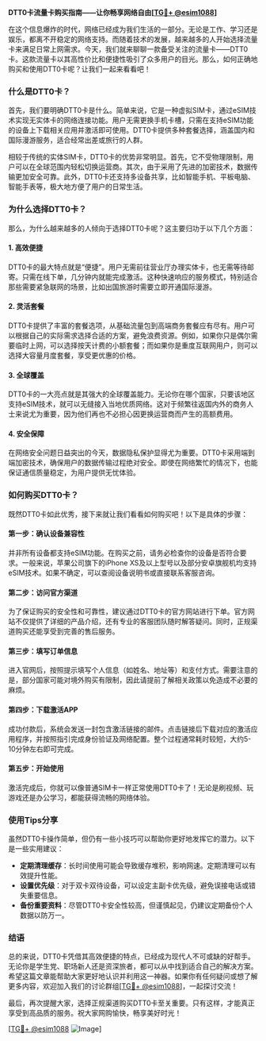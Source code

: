 **DTT0卡流量卡购买指南——让你畅享网络自由[[TG💪+ @esim1088](https://t.me/s/esim1088)]**

在这个信息爆炸的时代，网络已经成为我们生活的一部分。无论是工作、学习还是娱乐，都离不开稳定的网络支持。而随着技术的发展，越来越多的人开始选择流量卡来满足日常上网需求。今天，我们就来聊聊一款备受关注的流量卡——DTT0卡。这款流量卡以其高性价比和便捷性吸引了众多用户的目光。那么，如何正确地购买和使用DTT0卡呢？让我们一起来看看吧！

### **什么是DTT0卡？**

首先，我们要明确DTT0卡是什么。简单来说，它是一种虚拟SIM卡，通过eSIM技术实现无实体卡的网络连接功能。用户无需更换手机卡槽，只需在支持eSIM功能的设备上下载相关应用并激活即可使用。DTT0卡提供多种套餐选择，涵盖国内和国际漫游服务，适合经常出差或旅行的人群。

相较于传统的实体SIM卡，DTT0卡的优势非常明显。首先，它不受物理限制，用户可以在全球范围内轻松切换运营商。其次，由于采用了先进的加密技术，数据传输更加安全可靠。此外，DTT0卡还支持多设备共享，比如智能手机、平板电脑、智能手表等，极大地方便了用户的日常生活。

### **为什么选择DTT0卡？**

那么，为什么越来越多的人倾向于选择DTT0卡呢？这主要归功于以下几个方面：

#### **1. 高效便捷**
DTT0卡的最大特点就是“便捷”。用户无需前往营业厅办理实体卡，也无需等待邮寄。只需在线下单，几分钟内就能完成激活。这种快速响应的服务模式，特别适合那些需要紧急联网的场景，比如出国旅游时需要立即开通国际漫游。

#### **2. 灵活套餐**
DTT0卡提供了丰富的套餐选项，从基础流量包到高端商务套餐应有尽有。用户可以根据自己的实际需求选择合适的方案，避免浪费资源。例如，如果你只是偶尔需要临时上网，可以选择按天计费的小额套餐；而如果你是重度互联网用户，则可以选择大容量月度套餐，享受更优惠的价格。

#### **3. 全球覆盖**
DTT0卡的一大亮点就是其强大的全球覆盖能力。无论你在哪个国家，只要该地区支持eSIM技术，就可以无缝接入当地优质网络。这对于频繁往返国内外的商务人士来说尤为重要，因为他们再也不必担心因更换运营商而产生的高额费用。

#### **4. 安全保障**
在网络安全问题日益突出的今天，数据隐私保护显得尤为重要。DTT0卡采用端到端加密技术，确保用户的数据传输过程绝对安全。即使在网络繁忙的情况下，也能保证通信质量稳定，为用户提供无忧体验。

### **如何购买DTT0卡？**

既然DTT0卡如此优秀，接下来就让我们看看如何购买吧！以下是具体的步骤：

#### **第一步：确认设备兼容性**
并非所有设备都支持eSIM功能。在购买之前，请务必检查你的设备是否符合要求。一般来说，苹果公司旗下的iPhone XS及以上型号以及部分安卓旗舰机均支持eSIM技术。如果不确定，可以查阅设备说明书或直接联系客服咨询。

#### **第二步：访问官方渠道**
为了保证购买的安全性和可靠性，建议通过DTT0卡的官方网站进行下单。官方网站不仅提供了详细的产品介绍，还有专业的客服团队随时解答疑问。同时，正规渠道购买还能享受到完善的售后服务。

#### **第三步：填写订单信息**
进入官网后，按照提示填写个人信息（如姓名、地址等）和支付方式。需要注意的是，部分国家可能对境外购买有限制，因此请提前了解相关政策以免造成不必要的麻烦。

#### **第四步：下载激活APP**
成功付款后，系统会发送一封包含激活链接的邮件。点击链接后下载对应的激活应用程序，并按照指引完成身份验证及网络配置。整个过程通常耗时较短，大约5-10分钟左右即可完成。

#### **第五步：开始使用**
激活完成后，你就可以像普通SIM卡一样正常使用DTT0卡了！无论是刷视频、玩游戏还是办公学习，都能获得流畅的网络体验。

### **使用Tips分享**

虽然DTT0卡操作简单，但仍有一些小技巧可以帮助你更好地发挥它的潜力。以下是一些实用建议：

- **定期清理缓存**：长时间使用可能会导致缓存堆积，影响网速。定期清理可以有效提升性能。
- **设置优先级**：对于双卡双待设备，可以设定主副卡优先级，避免误接电话或错失重要信息。
- **备份重要资料**：尽管DTT0卡安全性较高，但谨慎起见，仍建议定期备份个人数据以防万一。

### **结语**

总的来说，DTT0卡凭借其高效便捷的特点，已经成为现代人不可或缺的好帮手。无论你是学生党、职场新人还是资深旅者，都可以从中找到适合自己的解决方案。希望这篇文章能帮助大家更好地认识并利用这一神器。如果你有任何疑问或想了解更多内容，欢迎加入我们的讨论群组[[TG💪+ @esim1088](https://t.me/s/esim1088)]，一起探讨交流！

最后，再次提醒大家，选择正规渠道购买DTT0卡至关重要。只有这样，才能真正享受到高品质的服务。祝大家网购愉快，畅享美好时光！

[[TG💪+ @esim1088](https://t.me/s/esim1088) ![Image](https://i.postimg.cc/4NQfJmqS/Snipaste-2025-05-13-00-14-12.png)]